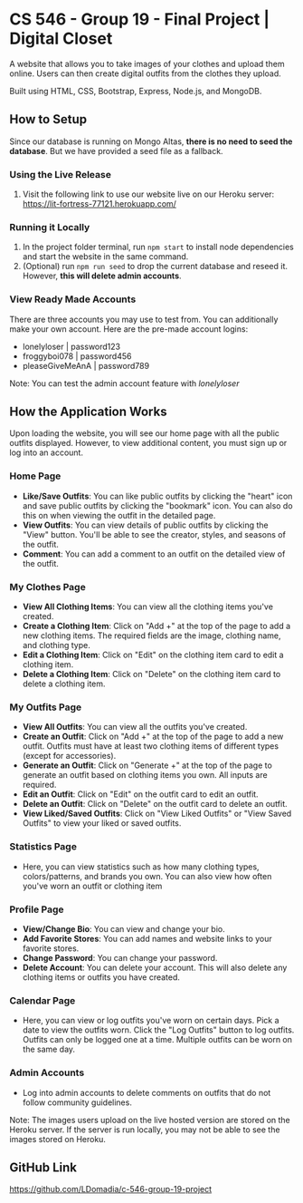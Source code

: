 # CS 546 - Group 19 - Final Project | Digital Closet
A website that allows you to take images of your clothes and upload them online. Users can then create digital outfits from the clothes they upload.

Built using HTML, CSS, Bootstrap, Express, Node.js, and MongoDB.

## How to Setup
Since our database is running on Mongo Altas, **there is no need to seed the database**. But we have provided a seed file as a fallback.

### Using the Live Release
1. Visit the following link to use our website live on our Heroku server: https://lit-fortress-77121.herokuapp.com/

### Running it Locally
1. In the project folder terminal, run `npm start` to install node dependencies and start the website in the same command.
2. (Optional) run `npm run seed` to drop the current database and reseed it. However, **this will delete admin accounts**. 

### View Ready Made Accounts
There are three accounts you may use to test from. You can additionally make your own account. Here are the pre-made account logins: 
- lonelyloser | password123 
- froggyboi078 | password456
- pleaseGiveMeAnA | password789

Note: You can test the admin account feature with *lonelyloser*

## How the Application Works
Upon loading the website, you will see our home page with all the public outfits displayed. However, to view additional content, you must sign up or log into an account.

### Home Page
- **Like/Save Outfits**: You can like public outfits by clicking the "heart" icon and save public outfits by clicking the "bookmark" icon. You can also do this on when viewing the outfit in the detailed page.
- **View Outfits**: You can view details of public outfits by clicking the "View" button. You'll be able to see the creator, styles, and seasons of the outfit.
- **Comment**: You can add a comment to an outfit on the detailed view of the outfit.

### My Clothes Page
- **View All Clothing Items**: You can view all the clothing items you've created.
- **Create a Clothing Item**: Click on "Add +" at the top of the page to add a new clothing items. The required fields are the image, clothing name, and clothing type.
- **Edit a Clothing Item**: Click on "Edit" on the clothing item card to edit a clothing item.
- **Delete a Clothing Item**: Click on "Delete" on the clothing item card to delete a clothing item.

### My Outfits Page
- **View All Outfits**: You can view all the outfits you've created.
- **Create an Outfit**: Click on "Add +" at the top of the page to add a new outfit. Outfits must have at least two clothing items of different types (except for accessories).  
- **Generate an Outfit**: Click on "Generate +" at the top of the page to generate an outfit based on clothing items you own. All inputs are required.
- **Edit an Outfit**: Click on "Edit" on the outfit card to edit an outfit.
- **Delete an Outfit**: Click on "Delete" on the outfit card to delete an outfit.
- **View Liked/Saved Outfits**: Click on "View Liked Outfits" or "View Saved Outfits" to view your liked or saved outfits.

### Statistics Page
- Here, you can view statistics such as how many clothing types, colors/patterns, and brands you own. You can also view how often you've worn an outfit or clothing item

### Profile Page
- **View/Change Bio**: You can view and change your bio.
- **Add Favorite Stores**: You can add names and website links to your favorite stores.
- **Change Password**: You can change your password.
- **Delete Account**: You can delete your account. This will also delete any clothing items or outfits you have created.

### Calendar Page
- Here, you can view or log outfits you've worn on certain days. Pick a date to view the outfits worn. Click the "Log Outfits" button to log outfits. Outfits can only be logged one at a time. Multiple outfits can be worn on the same day.

### Admin Accounts
- Log into admin accounts to delete comments on outfits that do not follow community guidelines.

Note: The images users upload on the live hosted version are stored on the Heroku server. If the server is run locally, you may not be able to see the images stored on Heroku.


## GitHub Link
https://github.com/LDomadia/c-546-group-19-project
